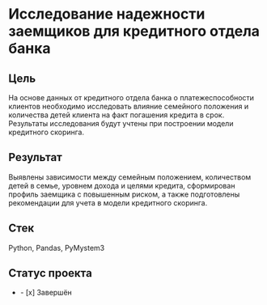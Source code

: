 # Исследование надежности заемщиков для кредитного отдела банка
## Цель
На основе данных от кредитного отдела банка о платежеспособности клиентов необходимо исследовать влияние семейного положения и количества детей клиента на факт погашения кредита в срок. Результаты исследования будут учтены при построении модели кредитного скоринга.
## Результат
Выявлены зависимости между семейным положением, количеством детей в семье, уровнем дохода и целями кредита, сформирован профиль заемщика с повышенным риском, а также подготовлены рекомендации для учета в модели кредитного скоринга.
## Стек
Python, Pandas, PyMystem3
## Статус проекта
<ul><li>- [x] Завершён</li>

